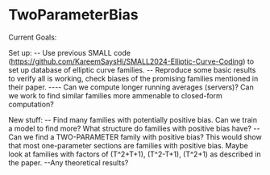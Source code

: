 # TwoParameterBias

Current Goals:

Set up:
-- Use previous SMALL code (https://github.com/KareemSaysHi/SMALL2024-Elliptic-Curve-Coding) to set up database of elliptic curve families.
-- Reproduce some basic results to verify all is working, check biases of the promising families mentioned in their paper.
---- Can we compute longer running averages (servers)? Can we work to find similar families more ammenable to closed-form computation?

New stuff:
-- Find many families with potentially positive bias. Can we train a model to find more? What structure do families with positive bias have?
-- Can we find a TWO-PARAMETER family with positive bias? This would show that most one-parameter sections are families with positive bias.
Maybe look at families with factors of (T^2+T+1), (T^2-T+1), (T^2+1) as described in the paper.
--Any theoretical results?
